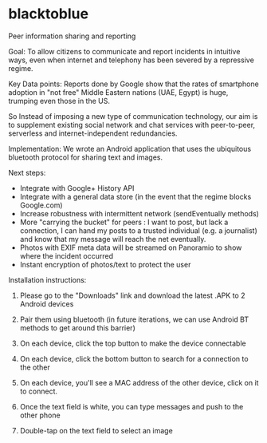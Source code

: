 blacktoblue
===========

Peer information sharing and reporting

Goal: To allow citizens to communicate and report incidents in intuitive ways, even when internet and telephony has been severed by a repressive regime.

Key Data points: Reports done by Google show that the rates of smartphone adoption in "not free" Middle Eastern nations (UAE, Egypt) is huge, trumping even those in the US.  

So Instead of imposing a new type of communication technology, our aim is to supplement existing social network and chat services with peer-to-peer, serverless and internet-independent redundancies.

Implementation: We wrote an Android application that uses the ubiquitous bluetooth protocol for sharing text and images.

Next steps:
- Integrate with Google+ History API
- Integrate with a general data store (in the event that the regime blocks Google.com)
- Increase robustness with intermittent network (sendEventually methods)
- More "carrying the bucket" for peers : I want to post, but lack a connection, I can hand my posts to a trusted individual (e.g. a journalist) and know that my message will reach the net eventually.
- Photos with EXIF meta data will be streamed on Panoramio to show where the incident occurred 
- Instant encryption of photos/text to protect the user 

Installation instructions:

1. Please go to the "Downloads" link and download the latest .APK to 2 Android devices

2. Pair them using bluetooth (in future iterations, we can use Android BT methods to get around this barrier)

3. On each device, click the top button to make the device connectable

4. On each device, click the bottom button to search for a connection to the other

5. On each device, you'll see a MAC address of the other device, click on it to connect.

6. Once the text field is white, you can type messages and push to the other phone

7. Double-tap on the text field to select an image